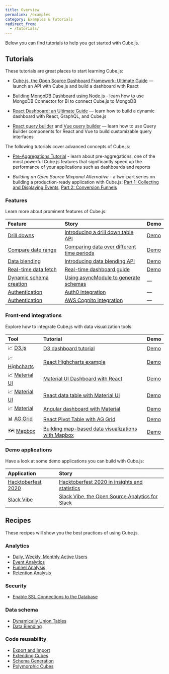 ```yaml
---
title: Overview
permalink: /examples
category: Examples & Tutorials
redirect_from:
  - /tutorials/
---
```


Below you can find tutorials to help you get started with Cube.js.

<!-- Also, please review the [recipes](#recipes) for common use cases. -->

## Tutorials

These tutorials are great places to start learning Cube.js:

- [Cube.js, the Open Source Dashboard Framework: Ultimate Guide](https://cube.dev/blog/cubejs-open-source-dashboard-framework-ultimate-guide)
  — launch an API with Cube.js and build a dashboard with React

- [Building MongoDB Dashboard using Node.js](https://cube.dev/blog/building-mongodb-dashboard-using-node.js) -
  learn how to use MongoDB Connector for BI to connect Cube.js to MongoDB

- [React Dashboard: an Ultimate Guide](https://react-dashboard.cube.dev) — learn
  how to build a dynamic dashboard with React, GraphQL, and Cube.js

- [React query builder](https://cube.dev/blog/react-query-builder-with-cubejs)
  and [Vue query builder](https://cube.dev/blog/vue-query-builder-with-cubejs/)
  — learn how to use Query Builder components for React and Vue to build
  customizable query interfaces

The following tutorials cover advanced concepts of Cube.js:

- [Pre-Aggregations Tutorial](https://cube.dev/blog/high-performance-data-analytics-with-cubejs-pre-aggregations/) -
  learn about pre-aggregations, one of the most powerful Cube.js features that
  significantly speed up the performance of your applications such as dashboards
  and reports

- _Building an Open Source Mixpanel Alternative_ - a two-part series on building
  a production-ready application with Cube.js:
  [Part 1: Collecting and Displaying Events](https://cube.dev/blog/building-an-open-source-mixpanel-alternative-1),
  [Part 2: Conversion Funnels ](https://cube.dev/blog/building-open-source-mixpanel-alternative-2/)

### Features

Learn more about prominent features of Cube.js:

| Feature                                                                         | Story                                                                                                                | Demo                                              |
| :------------------------------------------------------------------------------ | :------------------------------------------------------------------------------------------------------------------- | :------------------------------------------------ |
| [Drill downs](https://cube.dev/docs/drill-downs)                                | [Introducing a drill down table API](https://cube.dev/blog/introducing-a-drill-down-table-api-in-cubejs/)            | [Demo](https://drill-downs-demo.cube.dev)         |
| [Compare date range](https://cube.dev/docs/query-format#time-dimensions-format) | [Comparing data over different time periods](https://cube.dev/blog/comparing-data-over-different-time-periods/)      | [Demo](https://compare-date-range-demo.cube.dev)  |
| [Data blending](https://cube.dev/docs/recipes/data-blending)                    | [Introducing data blending API](https://cube.dev/blog/introducing-data-blending-api/)                                | [Demo](https://data-blending-demo.cube.dev)       |
| [Real-time data fetch](https://cube.dev/docs/real-time-data-fetch)              | [Real-time dashboard guide](https://real-time-dashboard.cube.dev)                                                    | [Demo](https://real-time-dashboard-demo.cube.dev) |
| [Dynamic schema creation](https://cube.dev/docs/dynamic-schema-creation)        | [Using asyncModule to generate schemas](https://github.com/cube-js/cube.js/tree/master/examples/async-module-simple) | —                                                 |
| [Authentication](https://cube.dev/docs/security#using-json-web-key-sets-jwks)   | [Auth0 integration](https://github.com/cube-js/cube.js/tree/master/examples/auth0)                                   | —                                                 |
| [Authentication](https://cube.dev/docs/security#using-json-web-key-sets-jwks)   | [AWS Cognito integration](https://github.com/cube-js/cube.js/tree/master/examples/cognito)                           | —                                                 |

### Front-end integrations

Explore how to integrate Cube.js with data visualization tools:

| Tool                                                                   | Tutorial                                                                                                             | Demo                                                |
| :--------------------------------------------------------------------- | :------------------------------------------------------------------------------------------------------------------- | :-------------------------------------------------- |
| 📈 [D3.js](https://awesome.cube.dev/tools/d3)                          | [D3 dashboard tutorial](https://d3-dashboard.cube.dev)                                                               | [Demo](https://d3-dashboard-demo.cube.dev)          |
| 📈 [Highcharts](https://awesome.cube.dev/tools/highcharts)             | [React Highcharts example](https://cube.dev/blog/react-highcharts-example/)                                          | [Demo](https://highcharts-demo.cube.dev)            |
| 📈 [Material UI](https://awesome.cube.dev/tools/material-ui-data-grid) | [Material UI Dashboard with React](https://material-ui-dashboard.cube.dev)                                           | [Demo](https://material-ui-dashboard-demo.cube.dev) |
| 📈 [Material UI](https://awesome.cube.dev/tools/material-ui-data-grid) | [React data table with Material UI](https://dev.to/cubejs/react-data-table-with-material-ui-and-a-spark-of-joy-50o1) | [Demo](https://react-data-table-demo.cube.dev)      |
| 📈 [Material](https://material.io)                                     | [Angular dashboard with Material](https://angular-dashboard.cube.dev)                                                | [Demo](https://angular-dashboard-demo.cube.dev)     |
| 📊 [AG Grid](https://awesome.cube.dev/tools/ag-grid)                   | [React Pivot Table with AG Grid](https://react-pivot-table.cube.dev)                                                 | [Demo](https://react-pivot-table-demo.cube.dev)     |
| 🗺 [Mapbox](https://awesome.cube.dev/tools/mapbox-gl)                   | [Building map-based data visualizations with Mapbox](https://mapbox-guide.cube.dev)                                  | [Demo](https://mapbox-demo.cube.dev)                |

### Demo applications

Have a look at some demo applications you can build with Cube.js:

| Application                                          | Story                                                                                                                          |
| :--------------------------------------------------- | :----------------------------------------------------------------------------------------------------------------------------- |
| [Hacktoberfest 2020](https://hacktoberfest.cube.dev) | [Hacktoberfest 2020 in insights and statistics](https://dev.to/igorlukanin/hacktoberfest-2020-in-insights-and-statistics-3m57) |
| [Slack Vibe](https://slack-vibe-demo.cube.dev)       | [Slack Vibe, the Open Source Analytics for Slack](https://dev.to/cubejs/slack-vibe-the-open-source-analytics-for-slack-2khl)   |

## Recipes

These recipes will show you the best practices of using Cube.js.

### Analytics

- [Daily, Weekly, Monthly Active Users](/recipes/active-users)
- [Event Analytics](/recipes/event-analytics)
- [Funnel Analysis](/recipes/funnels)
- [Retention Analysis](/recipes/cohort-retention)

### Security

- [Enable SSL Connections to the Database](/recipes/enable-ssl-connections-to-database)

### Data schema

- [Dynamically Union Tables](/recipes/dynamically-union-tables)
- [Data Blending](/recipes/data-blending)

### Code reusability

- [Export and Import](/recipes/export-import)
- [Extending Cubes](/recipes/extending-cubes)
- [Schema Generation](/recipes/schema-generation)
- [Polymorphic Cubes](/recipes/polymorphic-cubes)
